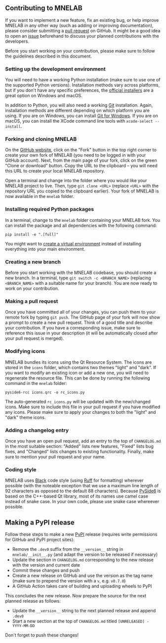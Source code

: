 ## Contributing to MNELAB

If you want to implement a new feature, fix an existing bug, or help improve MNELAB in any other way (such as adding or improving documentation), please consider submitting a [pull request](https://github.com/cbrnr/mnelab/pulls) on GitHub. It might be a good idea to open an [issue](https://github.com/cbrnr/mnelab/issues) beforehand to discuss your planned contributions with the developers.

Before you start working on your contribution, please make sure to follow the guidelines described in this document.


### Setting up the development environment

You will need to have a working Python installation (make sure to use one of the supported Python versions). Installation methods vary across platforms, but if you don't have any specific preferences, the [official installers](https://www.python.org/) are a great option on Windows and macOS.

In addition to Python, you will also need a working [Git](https://git-scm.com/) installation. Again, installation methods are different depending on which platform you are using. If you are on Windows, you can install [Git for Windows](https://gitforwindows.org/). If you are on macOS, you can install the XCode command line tools with `xcode-select --install`.


### Forking and cloning MNELAB

On the [GitHub website](https://github.com/cbrnr/mnelab), click on the "Fork" button in the top right corner to create your own fork of MNELAB (you need to be logged in with your GitHub account). Next, from the main page of your fork, click on the green "Clone or download" button. Copy the URL to the clipboard – you will need this URL to create your local MNELAB repository.

Open a terminal and change into the folder where you would like your MNELAB project to live. Then, type `git clone <URL>` (replace `<URL>` with the repository URL you copied to the clipboard earlier). Your fork of MNELAB is now available in the `mnelab` folder.


### Installing required Python packages

In a terminal, change to the `mnelab` folder containing your MNELAB fork. You can install the package and all dependencies with the following command:

```
pip install -e ".[full]"
```

You might want to [create a virtual environment](https://docs.python.org/3/library/venv.html#creating-virtual-environments) instead of installing everything into your main environment.


### Creating a new branch

Before you start working with the MNELAB codebase, you should create a new branch. In a terminal, type `git switch -c <BRANCH_NAME>` (replacing `<BRANCH_NAME>` with a suitable name for your branch). You are now ready to work on your contribution.


### Making a pull request

Once you have committed all of your changes, you can push them to your remote fork by typing `git push`. The GitHub page of your fork will now show a prompt to create a new pull request. Think of a good title and describe your contribution. If you have a corresponding issue, make sure to reference this issue in your description (it will be automatically closed after your pull request is merged).


### Modifying icons

MNELAB bundles its icons using the Qt Resource System. The icons are stored in the `icons` folder, which contains two themes "light" and "dark". If you want to modify an existing icon or add a new one, you will need to regenerate the resource file. This can be done by running the following command in the `mnelab` folder:

```
pyside6-rcc icons.qrc -o rc_icons.py
```

The auto-generated `rc_icons.py` will be updated with the new/changed icons. Make sure to include this file in your pull request if you have modified any icons. Please make sure to apply your changes to both the "light" and "dark" theme icons.


### Adding a changelog entry

Once you have an open pull request, add an entry to the top of `CHANGELOG.md` in the most suitable section: "Added" lists new features, "Fixed" lists bug fixes, and "Changed" lists changes to existing functionality. Finally, make sure to mention your pull request and your name.


### Coding style

MNELAB uses [Black](https://black.readthedocs.io/en/stable/?badge=stable#) code style (using [Ruff](https://docs.astral.sh/ruff/formatter/) for formatting) wherever possible (with the noteable exception that we use a maximum line length of 92 characters as opposed to the default 88 characters). Because [PySide6](https://doc.qt.io/qtforpython-6/index.html) is based on the C++-based Qt library, most of its names use camel case instead of snake case. In your own code, please use snake case whereever possible.


## Making a PyPI release

Follow these steps to make a new [PyPI](https://pypi.org/project/mnelab/) release (requires write permissions for GitHub and PyPI project sites):

- Remove the `.dev0` suffix from the `__version__` string in `mnelab/__init__.py` (and adapt the version to be released if necessary)
- Update the section in `CHANGELOG.md` corresponding to the new release with the version and current date
- Commit these changes and push
- Create a new release on GitHub and use the version as the tag name (make sure to prepend the version with a `v`, e.g. `v0.7.0`)
- A GitHub Action takes care of building and uploading wheels to PyPI

This concludes the new release. Now prepare the source for the next planned release as follows:

- Update the `__version__` string to the next planned release and append `.dev0`
- Start a new section at the top of `CHANGELOG.md` titled `[UNRELEASED] - YYYY-MM-DD`

Don't forget to push these changes!
